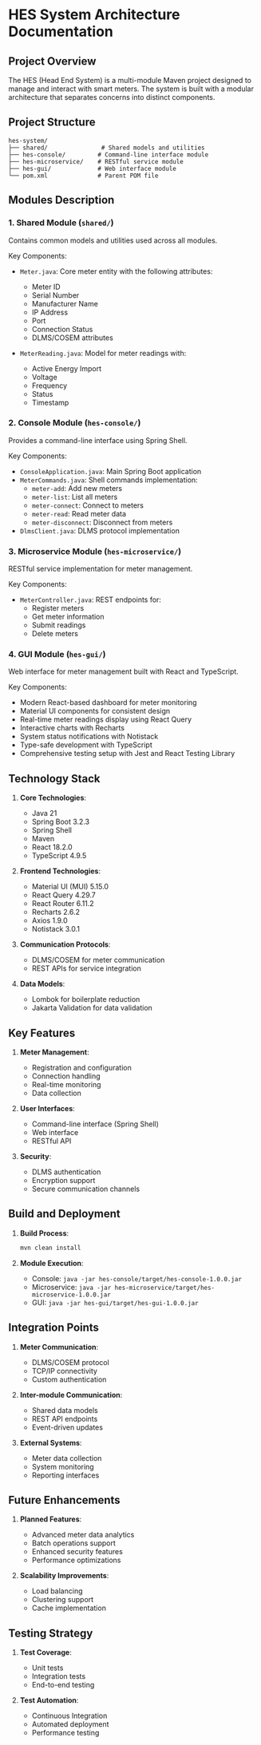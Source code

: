 # HES System Architecture Documentation

## Project Overview
The HES (Head End System) is a multi-module Maven project designed to manage and interact with smart meters. The system is built with a modular architecture that separates concerns into distinct components.

## Project Structure

```
hes-system/
├── shared/               # Shared models and utilities
├── hes-console/         # Command-line interface module
├── hes-microservice/    # RESTful service module
├── hes-gui/             # Web interface module
└── pom.xml              # Parent POM file
```

## Modules Description

### 1. Shared Module (`shared/`)
Contains common models and utilities used across all modules.

Key Components:
- `Meter.java`: Core meter entity with the following attributes:
  - Meter ID
  - Serial Number
  - Manufacturer Name
  - IP Address
  - Port
  - Connection Status
  - DLMS/COSEM attributes

- `MeterReading.java`: Model for meter readings with:
  - Active Energy Import
  - Voltage
  - Frequency
  - Status
  - Timestamp

### 2. Console Module (`hes-console/`)
Provides a command-line interface using Spring Shell.

Key Components:
- `ConsoleApplication.java`: Main Spring Boot application
- `MeterCommands.java`: Shell commands implementation:
  - `meter-add`: Add new meters
  - `meter-list`: List all meters
  - `meter-connect`: Connect to meters
  - `meter-read`: Read meter data
  - `meter-disconnect`: Disconnect from meters
- `DlmsClient.java`: DLMS protocol implementation

### 3. Microservice Module (`hes-microservice/`)
RESTful service implementation for meter management.

Key Components:
- `MeterController.java`: REST endpoints for:
  - Register meters
  - Get meter information
  - Submit readings
  - Delete meters

### 4. GUI Module (`hes-gui/`)
Web interface for meter management built with React and TypeScript.

Key Components:
- Modern React-based dashboard for meter monitoring
- Material UI components for consistent design
- Real-time meter readings display using React Query
- Interactive charts with Recharts
- System status notifications with Notistack
- Type-safe development with TypeScript
- Comprehensive testing setup with Jest and React Testing Library

## Technology Stack

1. **Core Technologies**:
   - Java 21
   - Spring Boot 3.2.3
   - Spring Shell
   - Maven
   - React 18.2.0
   - TypeScript 4.9.5

2. **Frontend Technologies**:
   - Material UI (MUI) 5.15.0
   - React Query 4.29.7
   - React Router 6.11.2
   - Recharts 2.6.2
   - Axios 1.9.0
   - Notistack 3.0.1

3. **Communication Protocols**:
   - DLMS/COSEM for meter communication
   - REST APIs for service integration

4. **Data Models**:
   - Lombok for boilerplate reduction
   - Jakarta Validation for data validation

## Key Features

1. **Meter Management**:
   - Registration and configuration
   - Connection handling
   - Real-time monitoring
   - Data collection

2. **User Interfaces**:
   - Command-line interface (Spring Shell)
   - Web interface
   - RESTful API

3. **Security**:
   - DLMS authentication
   - Encryption support
   - Secure communication channels

## Build and Deployment

1. **Build Process**:
   ```bash
   mvn clean install
   ```

2. **Module Execution**:
   - Console: `java -jar hes-console/target/hes-console-1.0.0.jar`
   - Microservice: `java -jar hes-microservice/target/hes-microservice-1.0.0.jar`
   - GUI: `java -jar hes-gui/target/hes-gui-1.0.0.jar`

## Integration Points

1. **Meter Communication**:
   - DLMS/COSEM protocol
   - TCP/IP connectivity
   - Custom authentication

2. **Inter-module Communication**:
   - Shared data models
   - REST API endpoints
   - Event-driven updates

3. **External Systems**:
   - Meter data collection
   - System monitoring
   - Reporting interfaces

## Future Enhancements

1. **Planned Features**:
   - Advanced meter data analytics
   - Batch operations support
   - Enhanced security features
   - Performance optimizations

2. **Scalability Improvements**:
   - Load balancing
   - Clustering support
   - Cache implementation

## Testing Strategy

1. **Test Coverage**:
   - Unit tests
   - Integration tests
   - End-to-end testing

2. **Test Automation**:
   - Continuous Integration
   - Automated deployment
   - Performance testing 